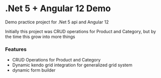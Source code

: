 # .Net 5 + Angular 12 Demo
Demo practice project for .Net 5 api and Angular 12

Initially this project was CRUD operations for Product and Category, but by the time this grow into more things

### Features

* CRUD Operations for Product and Category
* Dynamic kendo grid integration for generalized grid system
* dynamic form builder

